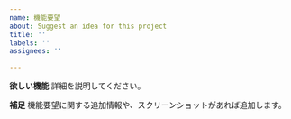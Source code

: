 ```yaml
---
name: 機能要望
about: Suggest an idea for this project
title: ''
labels: ''
assignees: ''

---
```


**欲しい機能**
詳細を説明してください。

**補足**
機能要望に関する追加情報や、スクリーンショットがあれば追加します。
